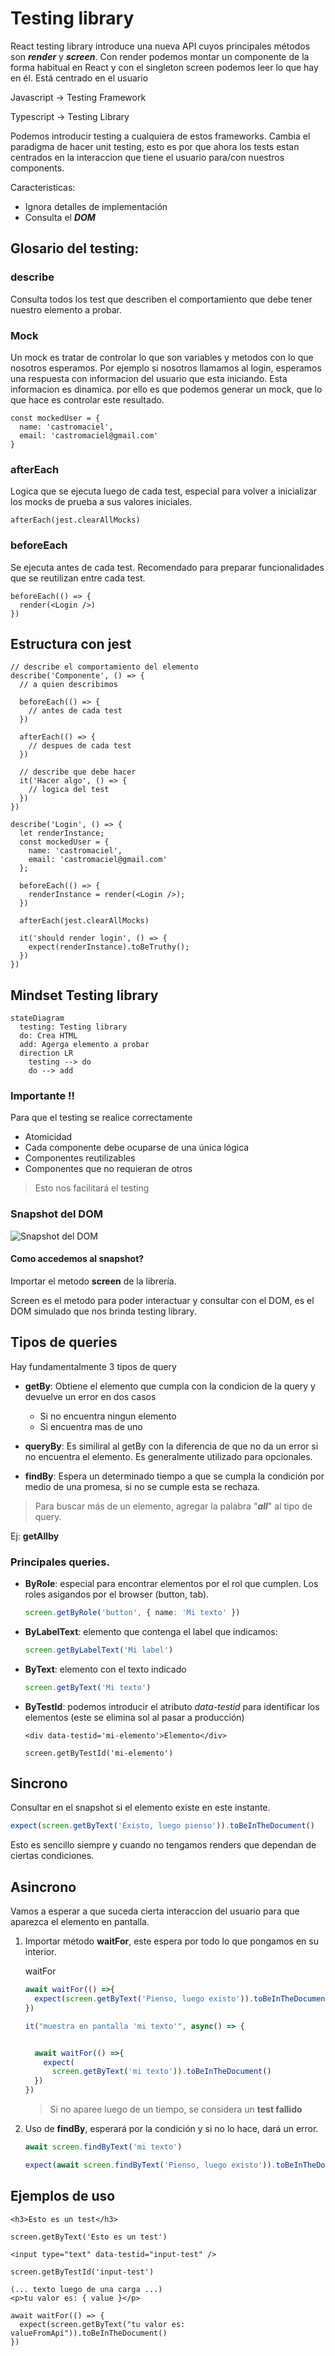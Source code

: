 # Testing library

React testing library introduce una nueva API cuyos principales métodos son _**render**_ y _**screen**_. Con render podemos montar un componente de la forma habitual en React y con el singleton screen podemos leer lo que hay en él. Está centrado en el usuario

Javascript -> Testing Framework

Typescript -> Testing Library

Podemos introducir testing a cualquiera de estos frameworks.
Cambia el paradigma de hacer unit testing, esto es por que ahora los tests estan centrados en la interaccion que tiene el usuario para/con nuestros components.

Caracteristicas: 

- Ignora detalles de implementación
- Consulta el _**DOM**_

## Glosario del testing:

### describe

Consulta todos los test que describen el comportamiento que debe tener nuestro elemento a probar.

### Mock

Un mock es tratar de controlar lo que son variables y metodos con lo que nosotros esperamos. Por ejemplo si nosotros llamamos al login, esperamos una respuesta con informacion del usuario que esta iniciando.
Esta informacion es dinamica. por ello es que podemos generar un mock, que lo que hace es controlar este resultado.

```tsx
const mockedUser = {
  name: 'castromaciel',
  email: 'castromaciel@gmail.com'
}
```

### afterEach

Logica que se ejecuta luego de cada test, especial para volver a inicializar los mocks de prueba a sus valores iniciales.

```tsx
afterEach(jest.clearAllMocks)
```

### beforeEach

Se ejecuta antes de cada test. Recomendado para preparar funcionalidades que se reutilizan entre cada test.

```tsx
beforeEach(() => {
  render(<Login />)
})
```

## Estructura con jest

```tsx
// describe el comportamiento del elemento
describe('Componente', () => {
  // a quien describimos

  beforeEach(() => {
    // antes de cada test
  })

  afterEach(() => {
    // despues de cada test
  })

  // describe que debe hacer
  it('Hacer algo', () => {
    // logica del test
  })
})
```

```tsx
describe('Login', () => {
  let renderInstance;
  const mockedUser = {
    name: 'castromaciel',
    email: 'castromaciel@gmail.com'
  };

  beforeEach(() => {
    renderInstance = render(<Login />);
  })

  afterEach(jest.clearAllMocks)

  it('should render login', () => {
    expect(renderInstance).toBeTruthy();
  })
})
```

## Mindset Testing library

```mermaid
stateDiagram
  testing: Testing library
  do: Crea HTML
  add: Agerga elemento a probar
  direction LR
    testing --> do
    do --> add
```

### Importante !!

Para que el testing se realice correctamente

- Atomicidad
- Cada componente debe ocuparse de una única lógica
- Componentes reutilizables
- Componentes que no requieran de otros

> Esto nos facilitará el testing

### Snapshot del DOM

![Snapshot del DOM](./assets/01-SnapshotDom.png)

#### Como accedemos al snapshot? 

Importar el metodo **screen** de la librería.

Screen es el metodo para poder interactuar y consultar con el DOM, es el DOM simulado que nos brinda testing library.

## Tipos de queries

Hay fundamentalmente 3 tipos de query

  - **getBy**: Obtiene el elemento que cumpla con la condicion de la query y devuelve un error en dos casos
    - Si no encuentra ningun elemento
    - Si encuentra mas de uno

  - **queryBy**: Es similiral al getBy con la diferencia de que no da un error si no encuentra el elemento. Es generalmente utilizado para opcionales.

  - **findBy**: Espera un determinado tiempo a que se cumpla la condición por medio de una promesa, si no se cumple esta se rechaza.

> Para buscar más de un elemento, agregar la palabra "_**all**_" al tipo de query.

Ej: **getAllby**

### Principales queries.

  - **ByRole**: especial para encontrar elementos por el rol que cumplen. Los roles asigandos por el browser (button, tab).

    ```ts
    screen.getByRole('button', { name: 'Mi texto' })
    ```

  - **ByLabelText**: elemento que contenga el label que indicamos:
    ```ts
    screen.getByLabelText('Mi label')
    ```

  - **ByText**: elemento con el texto indicado
    ```ts
    screen.getByText('Mi texto')
    ```

  - **ByTestId**: podemos introducir el atributo _data-testid_ para identificar los elementos (este se elimina sol al pasar a producción)
    ```tsx
    <div data-testid='mi-elemento'>Elemento</div>

    screen.getByTestId('mi-elemento')
    ```

## Sincrono

Consultar en el snapshot si el elemento existe en este instante.

```ts
expect(screen.getByText('Existo, luego pienso')).toBeInTheDocument()
```

Esto es sencillo siempre y cuando no tengamos renders que dependan de ciertas condiciones.

## Asincrono

Vamos a esperar a que suceda cierta interaccion del usuario para que aparezca el elemento en pantalla.

1. Importar método **waitFor**, este espera por todo lo que pongamos en su interior.

    waitFor
    ```ts
    await waitFor(() =>{
      expect(screen.getByText('Pienso, luego existo')).toBeInTheDocument()
    })
    ```
    ```ts
    it("muestra en pantalla 'mi texto'", async() => {


      await waitFor(() =>{
        expect(
          screen.getByText('mi texto')).toBeInTheDocument()
      })
    })
    ```
    > Si no aparee luego de un tiempo, se considera un **test fallido**

2. Uso de **findBy**, esperará por la condición y si no lo hace, dará un error.
    ```ts
    await screen.findByText('mi texto')
    ```
    ```ts
    expect(await screen.findByText('Pienso, luego existo')).toBeInTheDocument()
    ```

## Ejemplos de uso

```tsx
<h3>Esto es un test</h3>

screen.getByText('Esto es un test')
```

```tsx
<input type="text" data-testid="input-test" />

screen.getByTestId('input-test')
```

```tsx
(... texto luego de una carga ...)
<p>tu valor es: { value }</p>

await waitFor(() => {
  expect(screen.getByText("tu valor es: valueFromApi")).toBeInTheDocument()
})
```
